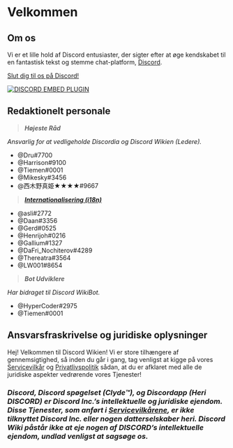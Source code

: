<!-- TITLE: Danish - Startside -->
<!-- SUBTITLE: Velkommen til Discord Wiki! -->

# Velkommen
## Om os

Vi er et lille hold af Discord entusiaster, der sigter efter at øge kendskabet til en fantastisk tekst og stemme chat-platform, [Discord](https://discordapp.com).

[Slut dig til os på Discord!](https://discord.gg/rjjyZZR)

<a href="https://discord.gg/rjjyZZR">![DISCORD EMBED PLUGIN](https://discordapp.com/api/guilds/367460196148183040/widget.png?style=banner2)</a>

## Redaktionelt personale
> ***Højeste Råd***

*Ansvarlig for at vedligeholde Discordia og Discord Wikien (Ledere).*
* @Dru#7700
* @Harrison#9100
* @Tiemen#0001
* @Mikesky#3456
* @西木野真姫★★★★#9667

> ***[Internationalisering  (i18n)](http://discordia.me/translations)***

* @asli#2772
* @Daan#3356
* @Gerd#0525
* @Henrijoh#0216
* @Gallium#1327
* @DaFri_Nochiterov#4289
* @Thereatra#3564
* @LW001#8654

> ***Bot Udviklere***

*Har bidraget til Discord WikiBot.*
* @HyperCoder#2975
* @Tiemen#0001

## Ansvarsfraskrivelse og juridiske oplysninger
Hej! Velkommen til Discord Wikien! Vi er store tilhængere af gennemsigtighed, så inden du går i gang, tag venligst at kigge på vores [Servicevilkår](/da/servicevilkar) og [Privatlivspolitik](/da/privatlivspolitik) sådan, at du er afklaret med alle de juridiske aspekter vedrørende vores Tjenester!

### ***Discord, Discord spøgelset (Clyde™), og Discordapp (Heri DISCORD) er Discord Inc.’s intellektuelle og juridiske ejendom. Disse Tjenester, som anført i [Servicevilkårene](/da/servicevilkar), er ikke tilknyttet Discord Inc. eller nogen datterselskaber heri. Discord Wiki påstår ikke at eje nogen af DISCORD’s intellektuelle ejendom, undlad venligst at sagsøge os.***